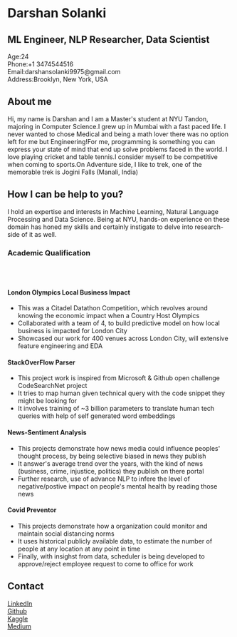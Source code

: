 <html>
	<body>
		<h1> Darshan Solanki </h1>
		<h2>ML Engineer, NLP Researcher, Data Scientist</h2>
		<div class="personal-profile__contacts">
            		<dl class="contact-list contact-list__opacity-titles">
		    		<dt>Age:24</dt>
		    		<dt>Phone:+1 3474544516</dt>
	      	    		<dt>Email:darshansolanki9975@gmail.com</dt>
                    		<dt>Address:Brooklyn, New York, USA</dt>
            		</dl>
		</div>
	<h2>About me</h2>
	<p>Hi, my name is Darshan and I am a Master's student at NYU Tandon, majoring in Computer Science.I grew up in Mumbai with a fast paced life. I never wanted to chose 			Medical and being a math lover there was no option left for me but Engineering!For me, programming is something you can express your state of mind that end up 			solve problems faced in the world. I love playing cricket and table tennis.I consider myself to be competitive when coming to sports.On Adventure side, I like to 		  trek, one of the memorable trek is Jogini Falls (Manali, India)
	</p>
		<h2> How I can be help to you? </h2>
		<p> I hold an expertise and interests in Machine Learning, Natural Language Processing and Data Science. Being at NYU, hands-on experience on these domain has honed my skills and certainly instigate to delve into research-side of it as well.</p>
	<div>
		<h3> Academic Qualification </h3>
		<br></br>
		<h4> London Olympics Local Business Impact </h4>
			<ul class="p1">
		    		<li>This was a Citadel Datathon Competition, which revolves around knowing the economic impact when a Country Host Olympics</li>
		    		<li>Collaborated with a team of 4, to build predictive model on how local business is impacted for London City</li>
		    		<li>Showcased our work for 400 venues across London City, will extensive feature engineering and EDA</li>
		 	</ul>
		<h4>StackOverFlow Parser</h4>
		<ul class="p2">
		    <li>This project work is inspired from Microsoft & Github open challenge CodeSearchNet project</li>
		    <li>It tries to map human given technical query with the code snippet they might be looking for</li>
		    <li>It involves training of ~3 billion parameters to translate human tech queries with help of self generated word embeddings</li>
		 </ul>
		<h4> News-Sentiment Analysis </h4>
		<ul class="p3">
		    <li>This projects demonstrate how news media could influence peoples' thought process, by being selective biased in news they publish</li>
		    <li>It answer's average trend over the years, with the kind of news (business, crime, injustice, politics) they publish on there portal</li>
		    <li>Further research, use of advance NLP to infere the level of negative/postive impact on people's mental health by reading those news</li>
		 </ul>
		<h4>Covid Preventor</h4>
		<ul class="p4">
		    <li>This projects demonstrate how a organization could monitor and maintain social distancing norms</li>
		    <li>It uses historical publicly available data, to estimate the number of people at any location at any point in time</li>
		    <li>Finally, with insighst from data, scheduler is being developed to approve/reject employee request to come to office for work</li>
		 </ul>
		<h2> Contact </h2>
		<a href='https://www.linkedin.com/in/darshan-solanki/' >LinkedIn </a><br>
		<a href='https://github.com/Darshansol9/'>Github</a><br>
		<a href='https://www.kaggle.com/darshan9/'>Kaggle </a><br>
		<a href='medium.com/@darshansolanki9975/'>Medium </a>
</body>
</html>
